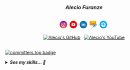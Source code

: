 </br>
<h3 align="center"><i>Alecio Furanze</i></h3>
</br>
<div align="center">
    <div align="center">
        <a target="_blank" href="https://instagram.com/alec1o"    ><img width="24px" src="icons/instagram.png" alt="instagram" /></a>&nbsp;
        <a target="_blank" href="https://youtube.com/@alec1o"     ><img width="24px" src="icons/youtube.png" alt="youtube"     /></a>&nbsp;
        <a target="_blank" href="https://linkedin.com/in/alec1o/" ><img width="24px" src="icons/linkedin.png" alt="linkedin"   /></a>&nbsp;
        <a target="_blank" href="mailto://i@alecio.me"            ><img width="24px" src="icons/email.png" alt="email"         /></a>&nbsp;
        <a target="_blank" href="http://www.alecio.me/"           ><img width="24px" src="icons/website.png" alt="website"     /></a>&nbsp;
    </div>
    </br>
    <div align="center">    
        <div>
            <a href="https://github.com/alec1o"><img src="https://img.shields.io/github/stars/alec1o" alt="Alecio's GitHub"></a>
            &nbsp;
            <a href="https://www.youtube.com/@alec1o"><img src="https://img.shields.io/youtube/channel/views/UC2aSCT_J52rxBnj_o3HYxow" alt="Alecio's YouTube"></a>
        </div>    
    </div>
</br>
<!--
![GitHub Stats](https://gh-readme-profile.vercel.app/api?username=alec1o&theme=transparent&text_color=20cc98&border_width=0&title_color=d32399&hide=forks,prs,prs_merged,issues,contributed)
-->
</div>

[![committers.top badge](https://user-badge.committers.top/mozambique/alec1o.svg)](https://user-badge.committers.top/mozambique/alec1o&hide_border=true)

<details>
<summary><i><strong>See my skills... 💙</strong></i></summary>
<br>
<table>
    <tr>
        <th>
            <sub><sup>S K I L L </sup></sub><sup><sub>S</sub></sup>
        </th>
    </tr>
    <tr>
        <td>
            <sup>
                <sub>View</sub><br>
                <strong>React, Next</strong><br>
            </sup>
            <sup>
                <sub>Server</sub><br>
                <strong>Express, Asp.NET</strong><br>
            </sup>
            <sup>
                <sub>Database</sub><br>
                <strong>PostigreSQL, MongoDB</strong><br>
            </sup>
            <sup>
                <sub>Cache</sub><br>
                <strong>Redis, Memcached</strong><br>
            </sup>
            <sup>
                <sub>Message Broker</sub><br>
                <strong>RabbitMQ</strong><br>
            </sup>
            <sup>
                <sub>Game Development</sub><br>
                <strong>FlaxEngine, UnityEngine, Blender</strong><br>
            </sup>
            <sup>
                <sub>Programming Language</sub><br>
                <strong>C#, TypeScript, Python, C/C++</strong><br>
            </sup>
            <sup>
                <sub>Spoken Language</sub><br>
                <strong>*Portuguese, English</strong><br>
            </sup>
        </td>
    </tr>
</table>
</details>

